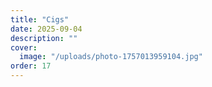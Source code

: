 ```yaml
---
title: "Cigs"
date: 2025-09-04
description: ""
cover:
  image: "/uploads/photo-1757013959104.jpg"
order: 17
---
```


